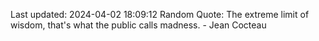 Last updated: 2024-04-02 18:09:12
Random Quote: The extreme limit of wisdom, that's what the public calls madness. - Jean Cocteau